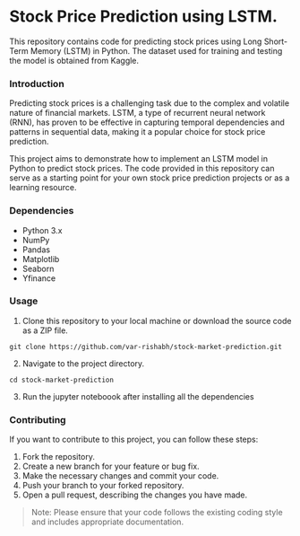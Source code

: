 <h1>Stock Price Prediction using LSTM.</h1>

This repository contains code for predicting stock prices using Long Short-Term Memory (LSTM) in Python. The dataset used for training and testing the model is obtained from Kaggle.

### Introduction
Predicting stock prices is a challenging task due to the complex and volatile nature of financial markets. LSTM, a type of recurrent neural network (RNN), has proven to be effective in capturing temporal dependencies and patterns in sequential data, making it a popular choice for stock price prediction.

This project aims to demonstrate how to implement an LSTM model in Python to predict stock prices. The code provided in this repository can serve as a starting point for your own stock price prediction projects or as a learning resource.

### Dependencies
- Python 3.x
- NumPy
- Pandas
- Matplotlib
- Seaborn
- Yfinance

### Usage
1. Clone this repository to your local machine or download the source code as a ZIP file.
```
git clone https://github.com/var-rishabh/stock-market-prediction.git
```

2. Navigate to the project directory.
```
cd stock-market-prediction
```

3. Run the jupyter noteboook after installing all the dependencies

### Contributing
If you want to contribute to this project, you can follow these steps:
1. Fork the repository.
2. Create a new branch for your feature or bug fix.
3. Make the necessary changes and commit your code.
4. Push your branch to your forked repository.
5. Open a pull request, describing the changes you have made.

> Note: Please ensure that your code follows the existing coding style and includes appropriate documentation.